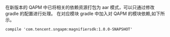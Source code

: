 在新版本的 QAPM 中已将相关的依赖资源打包为 aar 模式，可以只通过修改 gradle 的配置进行处理。
在对应模块 gradle 中加入对 QAPM 的模块依赖,如下所示。

```
compile 'com.tencent.sngapm:magnifiersdk:1.0.0-SNAPSHOT'
```